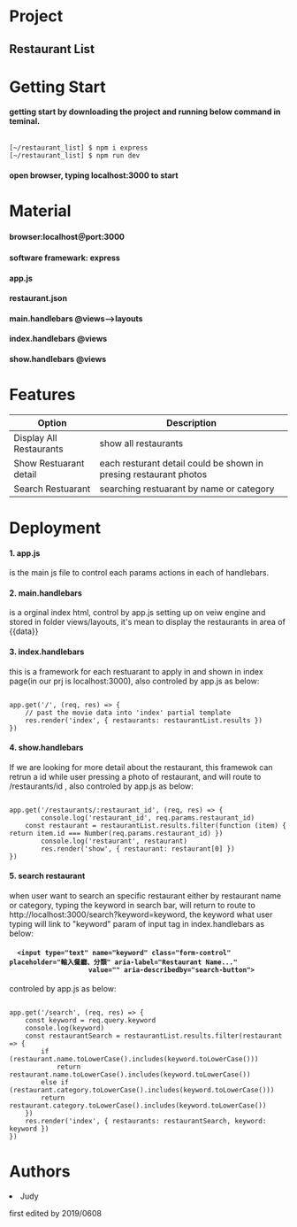 # Project
<h2>Restaurant List</h2>

# Getting Start
<h4>getting start by downloading the project and running below command in teminal.</h4>
<pre><code>
[~/restaurant_list] $ npm i express
[~/restaurant_list] $ npm run dev
</pre></code>
<h4>open browser, typing localhost:3000 to start </h4>

# Material
<h4>browser:localhost＠port:3000</h4>
<h4>software framewark: express</h4>
<h4>app.js</h4>
<h4>restaurant.json</h4>
<h4>main.handlebars @views-->layouts</h4>
<h4>index.handlebars @views</h4> 
<h4>show.handlebars @views</h4>
    



# Features
<table>
<thead>
<tr>
<th>Option</th>
<th>Description</th>
</tr>
</thead>
<tbody>
<tr>
<td>Display All Restaurants </td>
<td>show all restaurants</td>
</tr>
<tr>
<td>Show Restuarant detail </td>
<td>each resturant detail could be shown in presing restaurant photos</td>
</tr>
<tr>
<td>Search Restuarant</td>
<td>searching restuarant by name or category</td>
</tr>
</tbody>
</table>



# Deployment

  <p><h4>1. app.js</h4></p> <p>is the main js file to control each params actions in each of handlebars.</p>
  <p><h4>2. main.handlebars</h4></p> <p>is a orginal index html, control by app.js setting up on veiw engine and stored in folder       views/layouts, it's mean to display the restaurants in area of {{data}} </p>
  <p><h4>3. index.handlebars</h4></p> <p>this is a framework for each restuarant to apply in and shown in index page(in our prj is localhost:3000), also controled by app.js as below:  </p>
<pre><code>
app.get('/', (req, res) => {
	// past the movie data into 'index' partial template
	res.render('index', { restaurants: restaurantList.results })
})
</code></pre> 

<p><h4>4. show.handlebars</h4></p> <p>If we are looking for more detail about the restaurant, this framewok can retrun a id while user pressing a photo of restaurant, and will route to /restaurants/id , also controled by app.js as below:  </p>
<pre><code>
app.get('/restaurants/:restaurant_id', (req, res) => {
		console.log('restaurant_id', req.params.restaurant_id)
	const restaurant = restaurantList.results.filter(function (item) { return item.id === Number(req.params.restaurant_id) })
		console.log('restaurant', restaurant)
		res.render('show', { restaurant: restaurant[0] })
})
</code></pre> 

<p><h4>5. search restaurant</h4></p> <p> when user want to search an specific restaurant either by restaurant name or category, typing the keyword in search bar, will return to route to http://localhost:3000/search?keyword=keyword, the keyword what user typing will link to "keyword" param of input tag in index.handlebars as below:</P>
<h4>  
			
      <input type="text" name="keyword" class="form-control" placeholder="輸入餐廳、分類" aria-label="Restaurant Name..."
						value="" aria-describedby="search-button">
</h4>
  
 <p>controled by app.js as below:  </p>
  <pre><code>
app.get('/search', (req, res) => {
	const keyword = req.query.keyword
	console.log(keyword)
	const restaurantSearch = restaurantList.results.filter(restaurant => {
		if (restaurant.name.toLowerCase().includes(keyword.toLowerCase()))
			return restaurant.name.toLowerCase().includes(keyword.toLowerCase())
		else if (restaurant.category.toLowerCase().includes(keyword.toLowerCase())) 
		return restaurant.category.toLowerCase().includes(keyword.toLowerCase()) 
	})
	res.render('index', { restaurants: restaurantSearch, keyword: keyword })
})
</code></pre> 

# Authors
  <li>Judy</li> <p>first edited by 2019/0608</p>


